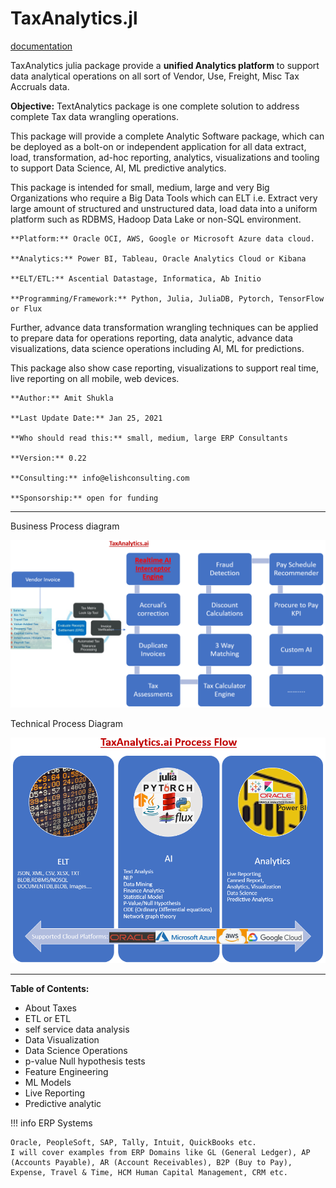 # TaxAnalytics.jl

[documentation](https://amitxshukla.github.io/TaxAnalytics.jl/)

TaxAnalytics julia package provide a **unified Analytics platform** to support data analytical operations on all sort of Vendor, Use, Freight, Misc Tax Accruals data.

**Objective:** TextAnalytics package is one complete solution to address complete Tax data wrangling operations.

This package will provide a complete Analytic Software package, which can be deployed as a bolt-on or independent application for all data extract, load, transformation, ad-hoc reporting, analytics, visualizations and tooling to support Data Science, AI, ML predictive analytics.

This package is intended for small, medium, large and very Big Organizations who require a Big Data Tools which can ELT i.e. Extract very large amount of structured and unstructured data, load data into a uniform platform such as RDBMS, Hadoop Data Lake or non-SQL environment.

    **Platform:** Oracle OCI, AWS, Google or Microsoft Azure data cloud.

    **Analytics:** Power BI, Tableau, Oracle Analytics Cloud or Kibana

    **ELT/ETL:** Ascential Datastage, Informatica, Ab Initio

    **Programming/Framework:** Python, Julia, JuliaDB, Pytorch, TensorFlow or Flux


Further, advance data transformation wrangling techniques can be applied to prepare data for operations reporting, data analytic, advance data visualizations, data science operations including AI, ML for predictions.

This package also show case reporting, visualizations to support real time, live reporting on all mobile, web devices. 

    **Author:** Amit Shukla

    **Last Update Date:** Jan 25, 2021

    **Who should read this:** small, medium, large ERP Consultants

    **Version:** 0.22

    **Consulting:** info@elishconsulting.com

    **Sponsorship:** open for funding

---

Business Process diagram

![Business Process Diagram](docs/images/taxanalytics_business_process.png)

Technical Process Diagram

![Tech Process Diagram](docs/images/taxanalytics_tech_process.png)

---

**Table of Contents:**

- About Taxes
- ETL or ETL
- self service data analysis
- Data Visualization
- Data Science Operations
- p-value Null hypothesis tests
- Feature Engineering
- ML Models
- Live Reporting
- Predictive analytic

!!! info ERP Systems

    Oracle, PeopleSoft, SAP, Tally, Intuit, QuickBooks etc.
    I will cover examples from ERP Domains like GL (General Ledger), AP (Accounts Payable), AR (Account Receivables), B2P (Buy to Pay), Expense, Travel & Time, HCM Human Capital Management, CRM etc.
